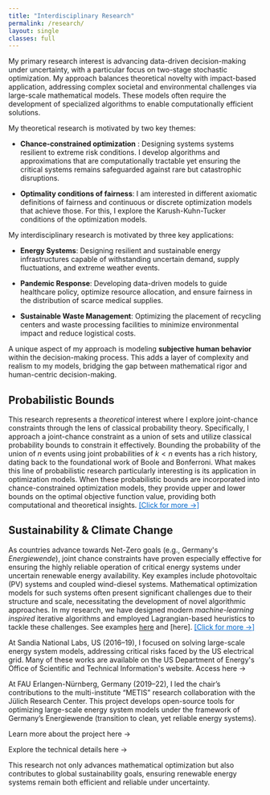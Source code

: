 ```yaml
---
title: "Interdisciplinary Research"
permalink: /research/
layout: single
classes: full
---
```


My primary research interest is advancing data-driven decision-making under uncertainty, with a particular focus on two-stage stochastic optimization. My approach balances theoretical novelty with impact-based application, addressing complex societal and environmental challenges via large-scale mathematical models. These models often require the development of specialized algorithms to enable computationally efficient solutions. 

My theoretical research is motivated by two key themes:

- **Chance-constrained optimization** : Designing systems systems resilient to extreme risk conditions. I develop algorithms and approximations that are computationally tractable yet ensuring the critical systems remains safeguarded against rare but catastrophic disruptions. 

- **Optimality conditions of fairness**: I am interested in different axiomatic definitions of fairness and continuous or discrete optimization models that achieve those. For this, I explore the Karush-Kuhn-Tucker conditions of the optimization models.

My interdisciplinary research is motivated by three key applications:

- **Energy Systems**: Designing resilient and sustainable energy infrastructures capable of withstanding uncertain demand, supply fluctuations, and extreme weather events.

- **Pandemic Response**: Developing data-driven models to guide healthcare policy, optimize resource allocation, and ensure fairness in the distribution of scarce medical supplies.

- **Sustainable Waste Management**: Optimizing the placement of recycling centers and waste processing facilities to minimize environmental impact and reduce logistical costs.

A unique aspect of my approach is modeling **subjective human behavior** within the decision-making process. This adds a layer of complexity and realism to my models, bridging the gap between mathematical rigor and human-centric decision-making. 

## Probabilistic Bounds

This research represents a *theoretical* interest where I explore joint-chance constraints through the lens of classical probability theory. Specifically, I approach a joint-chance constraint as a union of sets and utilize classical probability bounds to constrain it effectively. Bounding the probability of the union of $n$ events using joint probabilities of $k < n$ events has a rich history, dating back to the foundational work of Boole and Bonferroni. What makes this line of probabilistic research particularly interesting is its application in optimization models. When these probabilistic bounds are incorporated into chance-constrained optimization models, they provide upper and lower bounds on the optimal objective function value, providing both computational and theoretical insights. <a href="#" onclick="this.nextElementSibling.style.display='block';this.style.display='none';return false;" style="color: #0066cc; text-decoration: underline; cursor: pointer;">[Click for more →]</a>

<div id="more-probabilistic-bounds" style="display:none; margin-top: 0.5em;">
The mathematical foundation for this work draws on **large deviations theory**, **concentration inequalities**, and **tail bounds** for heavy-tailed distributions. These tools allow me to quantify the likelihood of extreme outcomes in high-dimensional, uncertain systems, providing critical insights for **risk management** and **system reliability**.
</div>

<div style="display:none; margin-top: 0.5em;"> This interest originated during my PhD studies and matured further following my first major grant as a Principal Investigator during my position at Sandia National Labs, US (2018). The grant from the US Department of Energy supported significant advancements in this domain, culminating in two publications: [here](https://link.springer.com/article/10.1007/s11590-019-01387-z) and a follow-up [here](https://link.springer.com/article/10.1007/s11590-020-01592-1). Currently, this work is being extended collaboratively with my PhD student, focusing on deeper theoretical insights and broader applications. 
</div>

## Sustainability & Climate Change

As countries advance towards Net-Zero goals (e.g., Germany's *Energiewende*), joint chance constraints have proven especially effective for ensuring the highly reliable operation of critical energy systems under uncertain renewable energy availability. Key examples include photovoltaic (PV) systems and coupled wind-diesel systems. Mathematical optimization models for such systems often present significant challenges due to their structure and scale, necessitating the development of novel algorithmic approaches. In my research, we have designed modern *machine-learning inspired* iterative algorithms and employed Lagrangian-based heuristics to tackle these challenges. See examples [here]() and [here]. <a href="#" onclick="this.nextElementSibling.style.display='block';this.style.display='none';return false;" style="color: #0066cc; text-decoration: underline; cursor: pointer;">[Click for more →]</a>

At Sandia National Labs, US (2016–19), I focused on solving large-scale energy system models, addressing critical risks faced by the US electrical grid. Many of these works are available on the US Department of Energy's Office of Scientific and Technical Information's website. Access here →

At FAU Erlangen-Nürnberg, Germany (2019–22), I led the chair’s contributions to the multi-institute “METIS” research collaboration with the Jülich Research Center. This project develops open-source tools for optimizing large-scale energy system models under the framework of Germany’s Energiewende (transition to clean, yet reliable energy systems).

Learn more about the project here →

Explore the technical details here →

This research not only advances mathematical optimization but also contributes to global sustainability goals, ensuring renewable energy systems remain both efficient and reliable under uncertainty.